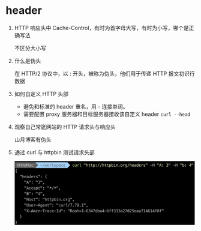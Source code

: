 # header

1. HTTP 响应头中 Cache-Control，有时为首字母大写，有时为小写，哪个是正确写法

   不区分大小写

2. 什么是伪头

   在 HTTP/2 协议中，以 : 开头，被称为伪头，他们用于传递 HTTP 报文初识行数据

3. 如何自定义 HTTP 头部

   - 避免和标准的 header 重名，用 - 连接单词。
   - 需要配置 proxy 服务器和目标服务器接收该自定义 header
     `curl --head`

4. 观察自己常逛网站的 HTTP 请求头与响应头

   山月博客有伪头

5. 通过 curl 与 httpbin 测试请求头部

   ![z-5-1](./img/z-5-1.jpg)
